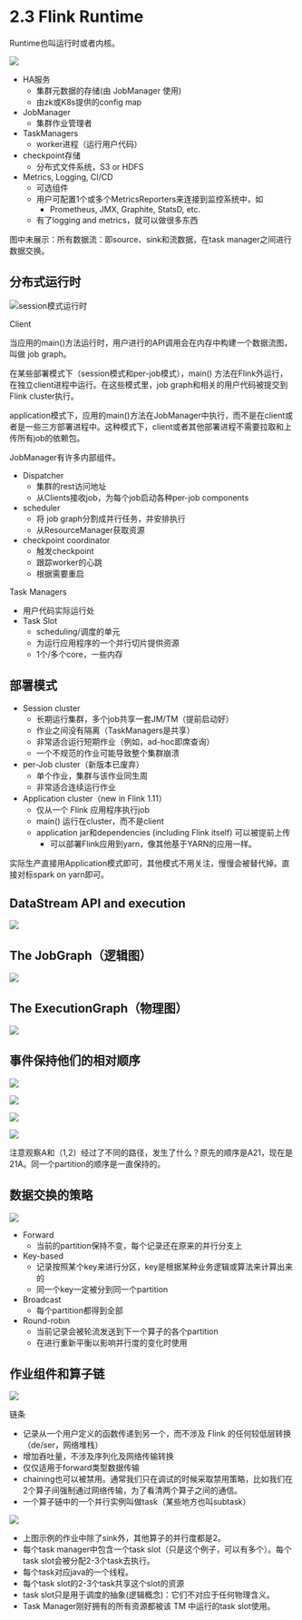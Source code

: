 # 2.3 Flink Runtime

Runtime也叫运行时或者内核。

![](<../../.gitbook/assets/image (6) (2).png>)



* HA服务
  * 集群元数据的存储(由 JobManager 使用)
  * 由zk或K8s提供的config map
* JobManager
  * 集群作业管理者
* TaskManagers
  * worker进程（运行用户代码）
* checkpoint存储
  * 分布式文件系统，S3 or HDFS
* Metrics, Logging, CI/CD
  * 可选组件
  * 用户可配置1个或多个MetricsReporters来连接到监控系统中，如
    * Prometheus, JMX, Graphite, StatsD, etc.
  * 有了logging and metrics，就可以做很多东西

图中未展示：所有数据流：即source、sink和流数据，在task manager之间进行数据交换。

## 分布式运行时

![session模式运行时](<../../.gitbook/assets/image (19).png>)

Client

当应用的main()方法运行时，用户进行的API调用会在内存中构建一个数据流图，叫做 job graph。

在某些部署模式下（session模式和per-job模式），main() 方法在Flink外运行，在独立client进程中运行。在这些模式里，job graph和相关的用户代码被提交到Flink cluster执行。

application模式下，应用的main()方法在JobManager中执行，而不是在client或者是一些三方部署进程中。这种模式下，client或者其他部署进程不需要拉取和上传所有job的依赖包。



JobManager有许多内部组件。

* Dispatcher
  * 集群的rest访问地址
  * 从Clients接收job，为每个job启动各种per-job components
* scheduler
  * 将 job graph分割成并行任务，并安排执行
  * 从ResourceManager获取资源
* checkpoint coordinator
  * 触发checkpoint
  * 跟踪worker的心跳
  * 根据需要重启



Task Managers

* 用户代码实际运行处
* Task Slot
  * scheduling/调度的单元
  * 为运行应用程序的一个并行切片提供资源
  * 1个/多个core，一些内存

## 部署模式

* Session cluster
  * 长期运行集群，多个job共享一套JM/TM（提前启动好）
  * 作业之间没有隔离（TaskManagers是共享）
  * 非常适合运行短期作业（例如，ad-hoc即席查询）
  * 一个不规范的作业可能导致整个集群崩溃
* per-Job cluster（新版本已废弃）
  * 单个作业，集群与该作业同生周
  * 非常适合连续运行作业
* Application cluster（new in Flink 1.11）
  * 仅从一个 Flink 应用程序执行job
  * main() 运行在cluster，而不是client
  * application jar和dependencies (including Flink itself) 可以被提前上传
    * 可以部署Flink应用到yarn，像其他基于YARN的应用一样。

实际生产直接用Application模式即可，其他模式不用关注，慢慢会被替代掉。直接对标spark on yarn即可。



## DataStream API and execution <a href="#zuvut" id="zuvut"></a>

![](<../../.gitbook/assets/image (16).png>)

## The JobGraph（逻辑图） <a href="#wwyem" id="wwyem"></a>

![](<../../.gitbook/assets/image (21).png>)

## The ExecutionGraph（物理图） <a href="#govm1" id="govm1"></a>

![](<../../.gitbook/assets/image (4).png>)

## 事件保持他们的相对顺序 <a href="#a5fhx" id="a5fhx"></a>

![](<../../.gitbook/assets/image (5) (1).png>)

![](<../../.gitbook/assets/image (15).png>)

![](<../../.gitbook/assets/image (18) (1).png>)



![](<../../.gitbook/assets/image (3) (2).png>)

注意观察A和（1,2）经过了不同的路径，发生了什么？原先的顺序是A21，现在是21A。同一个partition的顺序是一直保持的。

## 数据交换的策略 <a href="#hejv5" id="hejv5"></a>

![](<../../.gitbook/assets/image (14) (2).png>)



* Forward
  * 当前的partition保持不变，每个记录还在原来的并行分支上
* Key-based
  * 记录按照某个key来进行分区，key是根据某种业务逻辑或算法来计算出来的
  * 同一个key一定被分到同一个partition
* Broadcast
  * 每个partition都得到全部
* Round-robin
  * 当前记录会被轮流发送到下一个算子的各个partition
  * 在进行重新平衡以影响并行度的变化时使用

## 作业组件和算子链 <a href="#ykqd3" id="ykqd3"></a>

![](<../../.gitbook/assets/image (2) (3).png>)

链条

* 记录从一个用户定义的函数传递到另一个，而不涉及 Flink 的任何较低层转换（de/ser，网络堆栈）
* 增加吞吐量，不涉及序列化及网络传输转换
* 仅仅适用于forward类型数据传输
* chaining也可以被禁用。通常我们只在调试的时候采取禁用策略，比如我们在2个算子间强制通过网络传输，为了看清两个算子之间的通信。
* 一个算子链中的一个并行实例叫做task（某些地方也叫subtask）

![](<../../.gitbook/assets/image (9).png>)

* 上图示例的作业中除了sink外，其他算子的并行度都是2。
* 每个task manager中包含一个task slot（只是这个例子，可以有多个）。每个task slot会被分配2-3个task去执行。
* 每个task对应java的一个线程。
* 每个task slot的2-3个task共享这个slot的资源
* task slot只是用于调度的抽象(逻辑概念)：它们不对应于任何物理含义。
* Task Manager刚好拥有的所有资源都被该 TM 中运行的task slot使用。
